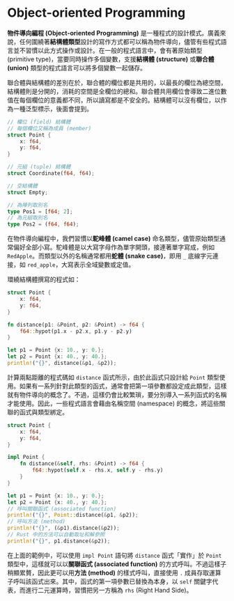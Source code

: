 # Object-oriented Programming

**物件導向編程 (Object-oriented Programming)** 是一種程式的設計模式。廣義來說，任何圍繞著**結構體類型**設計的寫作方式都可以稱為物件導向，儘管有些程式語言並不習慣以此方式操作或設計。在一般的程式語言中，會有著原始類型 (primitive type)，當要同時操作多個變數，支援**結構體 (structure)** 或**聯合體 (union)** 類型的程式語言可以將多個變數一起儲存。

聯合體與結構體的差別在於，聯合體的欄位都是共用的，以最長的欄位為總空間，結構體則是分開的，消耗的空間是全欄位的總和。聯合體共用欄位會導致二進位數值在每個欄位的意義都不同，所以讀寫都是不安全的。結構體可以沒有欄位，以作為一種泛型標示，後面會提到。

```rust
// 欄位 (field) 結構體
// 每個欄位又稱為成員 (member)
struct Point {
    x: f64,
    y: f64,
}

// 元組 (tuple) 結構體
struct Coordinate(f64, f64);

// 空結構體
struct Empty;

// 為陣列取別名
type Pos1 = [f64; 2];
// 為元組取別名
type Pos2 = (f64, f64);
```

在物件導向編程中，我們習慣以**駝峰體 (camel case)** 命名類型，儘管原始類型通常偏好全部小寫。駝峰體是以大寫字母作為單字開頭，接連著單字寫成，例如 `RedApple`。而類型以外的名稱通常都用**蛇體 (snake case)**，即用 `_` 底線字元連接，如 `red_apple`，大寫表示全域變數或定值。

環繞結構體撰寫的程式如：

```rust
struct Point {
    x: f64,
    y: f64,
}

fn distance(p1: &Point, p2: &Point) -> f64 {
    f64::hypot(p1.x - p2.x, p1.y - p2.y)
}

let p1 = Point {x: 10., y: 0.};
let p2 = Point {x: 40., y: 40.};
println!("{}", distance(&p1, &p2));
```

計算兩點距離的程式碼如 `distance` 函式所示，由於此函式只設計給 `Point` 類型使用。如果有一系列針對此類型的函式，通常會把第一項參數都設定成此類型，這樣就有物件導向的概念了。不過，這樣仍會比較繁瑣，要分別導入一系列函式的名稱才能使用。因此，一些程式語言會藉由名稱空間 (namespace) 的概念，將這些關聯的函式與類型綁定。

```rust
struct Point {
    x: f64,
    y: f64,
}

impl Point {
    fn distance(&self, rhs: &Point) -> f64 {
        f64::hypot(self.x - rhs.x, self.y - rhs.y)
    }
}

let p1 = Point {x: 10., y: 0.};
let p2 = Point {x: 40., y: 40.};
// 呼叫關聯函式 (associated function)
println!("{}", Point::distance(&p1, &p2));
// 呼叫方法 (method)
println!("{}", (&p1).distance(&p2));
// Rust 中的方法可以自動取址和解參照
println!("{}", p1.distance(&p2));
```

在上面的範例中，可以使用 `impl Point` 語句將 `distance` 函式「實作」於 `Point` 類型中，這樣就可以以**關聯函式 (associated function)** 的方式呼叫。不過這樣子稍顯累贅，因此更可以用**方法 (method)** 的樣式呼叫，直接使用 `.` 成員存取運算子呼叫該函式出來。其中，函式的第一項參數已替換為本身，以 `self` 關鍵字代表，而進行二元運算時，習慣把另一方稱為 `rhs` (Right Hand Side)。

